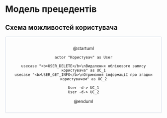 # Модель прецедентів

## Схема можливостей користувача

<center style="
    border-radius:4px;
    border: 1px solid #cfd7e6;
    box-shadow: 0 1px 3px 0 rgba(89,105,129,.05), 0 1px 1px 0 rgba(0,0,0,.025);
    padding: 1em;">

@startuml

    actor "Користувач" as User

    usecase "<b>USER_DELETE</b>\nВидалення облікового запису користувача" as UC_1
    usecase "<b>USER_GET_INFO</b>\nОтримання інформації про згадки користувачем" as UC_2

    User -d-> UC_1
    User -d-> UC_2

@enduml
</center>
